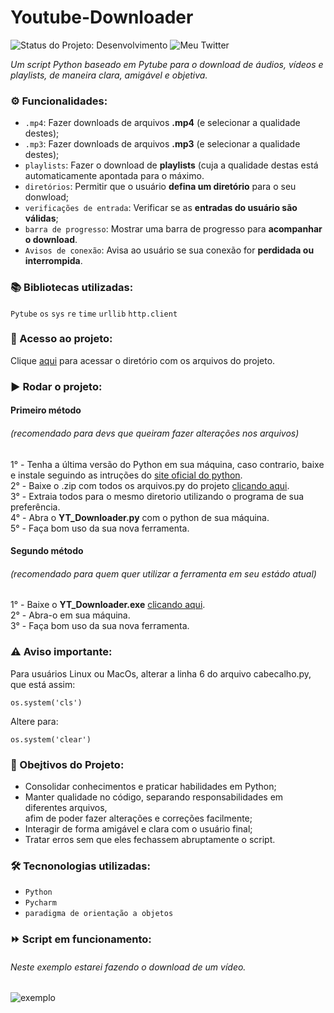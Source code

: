 # Youtube-Downloader
![Status do Projeto: Desenvolvimento](https://img.shields.io/badge/Status-Desenvolvimento-brightgreen)
![Meu Twitter](https://img.shields.io/twitter/url?style=social&url=https%3A%2F%2Ftwitter.com%2FW3SL3N%3Ft%3DvIAn_ZM-aav4rIweWPtNaw%26s%3D09)

*Um script Python baseado em Pytube para o download de áudios, vídeos e playlists, de maneira clara, amigável e objetiva.*

### :gear: Funcionalidades:

- `.mp4`:  Fazer downloads de arquivos **.mp4** (e selecionar a qualidade destes);
- `.mp3`:  Fazer downloads de arquivos **.mp3** (e selecionar a qualidade destes);
- `playlists`:  Fazer o download de **playlists** (cuja a qualidade destas está automaticamente apontada para o máximo.
- `diretórios`:  Permitir que o usuário **defina um diretório** para o seu donwload;
- `verificações de entrada`:  Verificar se as **entradas do usuário são válidas**; 
- `barra de progresso`:  Mostrar uma barra de progresso para **acompanhar o download**.
- `Avisos de conexão`:  Avisa ao usuário se sua conexão for **perdidada ou interrompida**.

### :books: Bibliotecas utilizadas:

`Pytube`
`os`
`sys`
`re`
`time`
`urllib`
`http.client`

### :file_folder: Acesso ao projeto:

Clique [aqui](https://github.com/W3SL3N/Youtube-Downloader/tree/main/Youtube%20Downloader) para acessar o diretório com os arquivos do projeto.

### :arrow_forward: Rodar o projeto:

#### Primeiro método 
###### (recomendado para devs que queiram fazer alterações nos arquivos)

1° - Tenha a última versão do Python em sua máquina, caso contrario, baixe e instale seguindo as intruções do [site oficial do python](https://www.python.org/).<br/>
2° - Baixe o .zip com todos os arquivos.py do projeto [clicando aqui](https://github.com/W3SL3N/Youtube-Downloader/raw/main/YT_Downloader.zip).<br/>
3° - Extraia todos para o mesmo diretorio utilizando o programa de sua preferência.<br/>
4° - Abra o **YT_Downloader.py** com o python de sua máquina.<br/>
5° - Faça bom uso da sua nova ferramenta.

#### Segundo método 
###### (recomendado para quem quer utilizar a ferramenta em seu estádo atual)

1° - Baixe o **YT_Downloader.exe** [clicando aqui](https://github.com/W3SL3N/Youtube-Downloader/raw/main/YT_Downloader.exe).<br/>
2° - Abra-o em sua máquina.<br/>
3° - Faça bom uso da sua nova ferramenta.<br/>

### :warning: Aviso importante:

Para usuários Linux ou MacOs, alterar a linha 6 do arquivo cabecalho.py, que está assim:

```
os.system('cls')
```

Altere para:

```
os.system('clear')
```

### :jigsaw: Obejtivos do Projeto:

- Consolidar conhecimentos e praticar habilidades em Python;
- Manter qualidade no código, separando responsabilidades em diferentes arquivos, <br/>afim de poder fazer alterações e correções facilmente;
- Interagir de forma amigável e clara com o usuário final;
- Tratar erros sem que eles fechassem abruptamente o script.

### :hammer_and_wrench: Tecnonologias utilizadas:

- `Python`
- `Pycharm`
- `paradigma de orientação a objetos`

### :fast_forward: Script em funcionamento:

###### Neste exemplo estarei fazendo o download de um vídeo.

![exemplo](https://user-images.githubusercontent.com/108354947/179423866-5b611938-d53a-4438-b51a-b496b2ecd1c2.gif)


